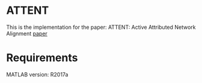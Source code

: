 # ATTENT

This is the implementation for the paper: ATTENT: Active Attributed Network Alignment [paper](https://dl.acm.org/doi/pdf/10.1145/3442381.3449886?casa_token=IuS-hQTCxXIAAAAA:DbPIaP51j0quX4BRXdutMsTrbVShxHKFerwgV7Z84ofhWJ-F8BhDKx4s8yXqrVLeE4giMm3S_LPm)

# Requirements
MATLAB version: R2017a

